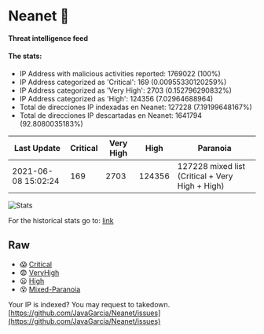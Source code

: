 # Neanet :hocho:
#### Threat intelligence feed
#### The stats:

- IP Address with malicious activities reported: 1769022 (100%)
- IP Address categorized as 'Critical':  169 (0.00955330120259%)
- IP Address categorized as 'Very High':  2703 (0.152796290832%)
- IP Address categorized as 'High':  124356 (7.02964688964)
- Total de direcciones IP indexadas en Neanet:  127228 (7.19199648167%)
- Total de direcciones IP descartadas en Neanet:  1641794 (92.8080035183%)

| Last Update | Critical | Very High | High | Paranoia |
| --- | --- | --- | --- | --- |
| 2021-06-08 15:02:24 | 169 | 2703 | 124356 | 127228 mixed list (Critical + Very High + High)|

![Stats](https://docs.google.com/spreadsheets/d/e/2PACX-1vSnaNMIXVabIpDJjufMlzH7poXnshF3mgd8Is1g9ytUEzVsP5my4Trn8f-xkoLLQ38xpL3HtmUexLo6/pubchart?oid=501124687&format=image)

For the historical stats go to: [link](/stats.csv)
## Raw
- :scream: [Critical](https://raw.githubusercontent.com/JavaGarcia/Neanet/master/blacklists/neanet_critical.txt)
- :fearful: [VeryHigh](https://raw.githubusercontent.com/JavaGarcia/Neanet/master/blacklists/neanet_veryHigh.txtt)
- :frowning: [High](https://raw.githubusercontent.com/JavaGarcia/Neanet/master/blacklists/neanet_high.txt)
- :dizzy_face: [Mixed-Paranoia](https://raw.githubusercontent.com/JavaGarcia/Neanet/master/blacklists/neanet_all.txt)


Your IP is indexed? You may request to takedown. [https://github.com/JavaGarcia/Neanet/issues](https://github.com/JavaGarcia/Neanet/issues)



























































































































































































































































































































































































































































































































































































































































































































































































































































































































































































































































































































































































































































































































































































































































































































































































































































































































































































































































































































































































































































































































































































































































































































































































































































































































































































































































































































































































































































































































































































































































































































































































































































































































































































































































































































































































































































































































































































































































































































































































































































































































































































































































































































































































































































































































































































































































































































































































































































































































































































































































































































































































































































































































































































































































































































































































































































































































































































































































































































































































































































































































































































































































































































































































































































































































































































































































































































































































































































































































































































































































































